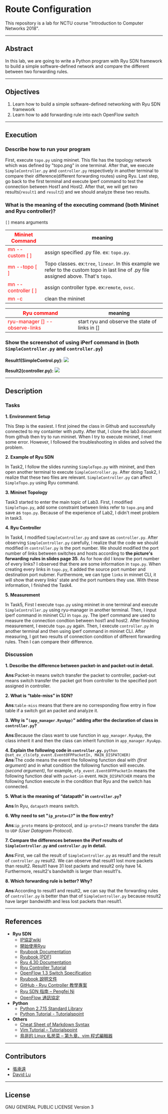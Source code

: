 

 # Route Configuration
 
 This repository is a lab for NCTU course "Introduction to Computer Networks 2018".
 
 ---
 ## Abstract
 
 In this lab, we are going to write a Python program with Ryu SDN framework to build a simple software-defined network and compare the different between two forwarding rules.
 
 ---
 ## Objectives
 
 1. Learn how to build a simple software-defined networking with Ryu SDN framework
 2. Learn how to add forwarding rule into each OpenFlow switch
 
 ---
## Execution

 ### Describe how to run your program
 First, execute `topo.py` using mininet. This file has the topology network which was defined by "topo.png" in one terminal. After that, we execute `SimpleController.py` and `controller.py` respectively in another terminal to compare their difference(different forwarding routes) using Ryu. Last step, go back to the first terminal and execute Iperf command to test the connection between Host1 and Host2. After that, we will get two results(`result1` and `result2`) and we should analyze these two results. 
  ### What is the meaning of the executing command (both Mininet and Ryu controller)?
  `[]` means arguments
  
| <font color=red >Mininet Command</font>  |meaning|
| ---- |----- |
| <font color=red>mn --custom [ ]</font> |assign specified .py file. ex: `topo.py`. |
|<font color=red>mn --topo [ ]</font>|Topo classes. ex:`tree`, `linear`. In this example we refer to the custom topo in last line of .py file assigned above. That's `topo`. |
|<font color=red>mn --controller [ ]</font>|assign controller type. ex:`remote`, `ovsc`.|
| <font color=red>mn -c</font>|clean the mininet|

|<font color=red> Ryu command</font>|meaning|
|-|-|
|<font color=red>ryu-manager [] --observe-links</font>| start ryu and observe the state of links in [] |



 ### Show the screenshot of using iPerf command in (both `SimpleController.py` and `controller.py`)
 **Result1(SimpleControl.py):**
 ![](https://i.imgur.com/uAERrMQ.png)
  
  **Result2(controller.py):**
![](https://i.imgur.com/QxMlp3I.png)



 



---
## Description

### Tasks


**1. Environment Setup**

This Step is the easiest. I first joined the class in Github and successfully connected to my containter with putty. After that, I clone the lab3 document from github then try to run mininet. When I try to execute mininet, I met some error. However, I followed the troubleshooting in slides and solved the problem.  

**2. Example of Ryu SDN**

In Task2, I follow the slides running `SimpleTopo.py` with mininet, and then open another terminal to execute `SimpleController.py`. After doing Task2, I realize that these two files are relevant. `SimpleController.py` can affect `SimpleTopo.py` using Ryu command. 
 
**3. Mininet Topology**

 Task3 started to enter the main topic of Lab3. First, I modified `SimpleTopo.py`, add some constraint between links refer to `topo.png` and save as `topo.py`. Because of the experience of Lab2, I didn't meet problem in task3.  
 
 **4. Ryu Controller**
 
 In Task4, I modified `SimpleController.py` and save as `controller.py`. After observing `SimpleController.py` carefully, I realize that the code we should modified in `controller.py` is the port number. We should modified the port number of links between switches and hosts according to **the picture's forwarding rules in slides page 35**. As for how did I know the port number of every links? I observed that there are some information in `topo.py`. When creating every links in `topo.py`, it added the source port number and destination port nubmer. Furthermore, we can type `links` in minnet CLI, it will show that every links' state and the port numbers they use. With these information, I finished the Task4.   
 
 **5. Measurement**
 
 In Task5, First I execute `topo.py` using mininet in one terminal and execute `SimpleController.py` using ryu-manager in another terminal. Then, I input iperf command in mininet CLI in `topo.py`. The iperf command are used to measure the connection condtion between host1 and host2. After finishing measurement, I execute `topo.py` again. Then, I execute `controller.py` in another terminal and then using iperf command in mininet CLI. After measuring, I got two results of connection condition of different forwarding rules. Then I can compare their difference.  
### Discussion

**1. Describe the difference between packet-in and packet-out in detail.**

**Ans**:Packet-in means switch transfer the packet to controller, packet-out means switch transfer the packet got from controller to the specified port assigned in controller. 

**2. What is “table-miss” in SDN?**

**Ans**:`table-miss` means that there are no corresponding flow entry in flow table if a switch got an packet and analyze it. 

**3. Why is "`(app_manager.RyuApp)`" adding after the declaration of class in `controller.py`?**

**Ans**:Because the class want to use function in `app_manager.RyuApp`, the class inherit it and then the class can inherit function in `app_manager.RyuApp`. 

**4. Explain the following code in `controller.py`.**
    ```python
    @set_ev_cls(ofp_event.EventOFPPacketIn, MAIN_DISPATCHER)
    ```  
    **Ans**:The code means the event the following function deal with *(first argument)* and in what condition the following function will execute. *(second argument)*, for example, `ofp_event.EventOFPPacketIn` means the following function deal with `packet-in` event. `MAIN_DISPATCHER` means the following function execute in the condition that Ryu and the switch has connected. 

**5. What is the meaning of “datapath” in `controller.py`?**

**Ans**:In Ryu, `datapath` means switch.  

**6. Why need to set "`ip_proto=17`" in the flow entry?**

**Ans**:`ip_proto` means ip-protocol, and `ip-proto=17` means transfer the data to `UDP` *(User Datagram Protocol)*. 

**7. Compare the differences between the iPerf results of `SimpleController.py` and `controller.py` in detail.**

**Ans**:First, we call the result of `SimpleController.py` as result1 and the result of `controller.py` result2. We can observe that result1 lost more packets than result2. Result1 have 31 lost packets and result2 only have 14. Furthermore, result2's bandwitdh is larger than result1's.

**8. Which forwarding rule is better? Why?**

**Ans**:According to result1 and result2, we can say that the forwarding rules of `controller.py` is better than that of `SimpleController.py` because result2 have larger bandwidth and less lost packets than result1.

---
## References

* **Ryu SDN**
    * [IP協定wiki](https://en.wikipedia.org/wiki/List_of_IP_protocol_numbers)
    * [開始使用Ryu](https://ryu-zhdoc.readthedocs.io/getting_started.html)
    * [Ryubook Documentation](https://osrg.github.io/ryu-book/en/html/)
    * [Ryubook [PDF]](https://osrg.github.io/ryu-book/en/Ryubook.pdf)
     * [Ryu 4.30 Documentation](https://github.com/mininet/mininet/wiki/Introduction-to-Mininet)
     * [Ryu Controller Tutorial](http://sdnhub.org/tutorials/ryu/)
     * [OpenFlow 1.3 Switch Specification](https://www.opennetworking.org/wp-content/uploads/2014/10/openflow-spec-v1.3.0.pdf)
     * [Ryubook 說明文件](https://osrg.github.io/ryu-book/zh_tw/html/)
     * [GitHub - Ryu Controller 教學專案](https://github.com/OSE-Lab/Learning-SDN/blob/master/Controller/Ryu/README.md)
     * [Ryu SDN 指南 – Pengfei Ni](https://feisky.gitbooks.io/sdn/sdn/ryu.html)
     * [OpenFlow 通訊協定](https://osrg.github.io/ryu-book/zh_tw/html/openflow_protocol.html)
 * **Python**
     * [Python 2.7.15 Standard Library](https://docs.python.org/2/library/index.html)
     * [Python Tutorial - Tutorialspoint](https://www.tutorialspoint.com/python/)
 * **Others**
     * [Cheat Sheet of Markdown Syntax](https://www.markdownguide.org/cheat-sheet)
     * [Vim Tutorial – Tutorialspoint](https://www.tutorialspoint.com/vim/index.htm)
     * [鳥哥的 Linux 私房菜 – 第九章、vim 程式編輯器](http://linux.vbird.org/linux_basic/0310vi.php)
 
 ---
## Contributors

<!-- > TODO:
> * Please replace "YOUR_NAME" and "YOUR_GITHUB_LINK" into yours
> * Please replace "`YOUR_NAME`" and "`YOUR_GITHUB_LINK`" into yours -->
* [張承遠](https://github.com/NCTU193)
* [David Lu](https://github.com/yungshenglu)
 
 ---
 ## License
 
 GNU GENERAL PUBLIC LICENSE Version 3
